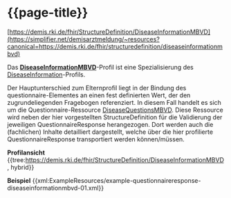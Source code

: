 # {{page-title}}
[https://demis.rki.de/fhir/StructureDefinition/DiseaseInformationMBVD](https://simplifier.net/demisarztmeldung/~resources?canonical=https://demis.rki.de/fhir/structuredefinition/diseaseinformationmbvd)

Das **[DiseaseInformationMBVD](https://simplifier.net/demisarztmeldung/~resources?canonical=https://demis.rki.de/fhir/structuredefinition/diseaseinformationcommon)**-Profil ist eine Spezialisierung des [DiseaseInformation](https://simplifier.net/demisarztmeldung/~resources?canonical=https://demis.rki.de/fhir/structuredefinition/diseaseinformation)-Profils.

Der Hauptunterschied zum Elternprofil liegt in der Bindung des questionnaire-Elementes an einen fest definierten Wert, der den zugrundeliegenden Fragebogen referenziert. In diesem Fall handelt es sich um die Questionnaire-Ressource [DiseaseQuestionsMBVD](https://simplifier.net/demisarztmeldung/~resources?canonical=https://demis.rki.de/fhir/questionnaire/diseasequestionsmbvd). Diese Ressource wird neben der hier vorgestellten StructureDefinition für die Validierung der jeweiligen QuestionnaireResponse herangezogen. Dort werden auch die (fachlichen) Inhalte detailliert dargestellt, welche über die hier profilierte QuestionnaireResponse transportiert werden können/müssen.

**Profilansicht**
{{tree:https://demis.rki.de/fhir/StructureDefinition/DiseaseInformationMBVD, hybrid}}

**Beispiel**
{{xml:ExampleResources/example-questionnaireresponse-diseaseinformationmbvd-01.xml}}
